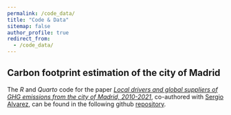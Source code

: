 ```yaml
---
permalink: /code_data/
title: "Code & Data"
sitemap: false
author_profile: true
redirect_from: 
  - /code_data/
---
```


## Carbon footprint estimation of the city of Madrid
The *R* and *Quarto* code for the paper [*Local drivers and global suppliers of GHG emissions from the city of Madrid, 2010-2021*](https://jferrherz.github.io/files/ferrer_jmp.pdf), co-authored with [Sergio Alvarez](https://portalcientifico.upm.es/es/ipublic/researcher/304164), can be found in the following github [repository](https://github.com/jferrherz/carbon_footprint_madrid_city).
